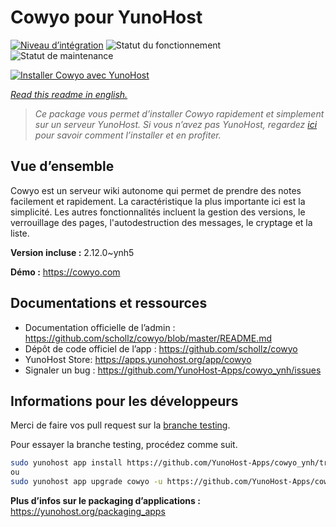 <!--
N.B.: This README was automatically generated by https://github.com/YunoHost/apps/tree/master/tools/readme_generator
It shall NOT be edited by hand.
-->

# Cowyo pour YunoHost

[![Niveau d’intégration](https://dash.yunohost.org/integration/cowyo.svg)](https://dash.yunohost.org/appci/app/cowyo) ![Statut du fonctionnement](https://ci-apps.yunohost.org/ci/badges/cowyo.status.svg) ![Statut de maintenance](https://ci-apps.yunohost.org/ci/badges/cowyo.maintain.svg)

[![Installer Cowyo avec YunoHost](https://install-app.yunohost.org/install-with-yunohost.svg)](https://install-app.yunohost.org/?app=cowyo)

*[Read this readme in english.](./README.md)*

> *Ce package vous permet d’installer Cowyo rapidement et simplement sur un serveur YunoHost.
Si vous n’avez pas YunoHost, regardez [ici](https://yunohost.org/#/install) pour savoir comment l’installer et en profiter.*

## Vue d’ensemble

Cowyo est un serveur wiki autonome qui permet de prendre des notes facilement et rapidement. La caractéristique la plus importante ici est la simplicité. Les autres fonctionnalités incluent la gestion des versions, le verrouillage des pages, l'autodestruction des messages, le cryptage et la liste.

**Version incluse :** 2.12.0~ynh5

**Démo :** https://cowyo.com
## Documentations et ressources

* Documentation officielle de l’admin : <https://github.com/schollz/cowyo/blob/master/README.md>
* Dépôt de code officiel de l’app : <https://github.com/schollz/cowyo>
* YunoHost Store: <https://apps.yunohost.org/app/cowyo>
* Signaler un bug : <https://github.com/YunoHost-Apps/cowyo_ynh/issues>

## Informations pour les développeurs

Merci de faire vos pull request sur la [branche testing](https://github.com/YunoHost-Apps/cowyo_ynh/tree/testing).

Pour essayer la branche testing, procédez comme suit.

``` bash
sudo yunohost app install https://github.com/YunoHost-Apps/cowyo_ynh/tree/testing --debug
ou
sudo yunohost app upgrade cowyo -u https://github.com/YunoHost-Apps/cowyo_ynh/tree/testing --debug
```

**Plus d’infos sur le packaging d’applications :** <https://yunohost.org/packaging_apps>